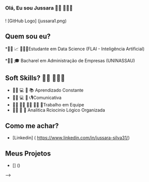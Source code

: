 ### **Olá, Eu sou Jussara**  👩🏽 👩🏽‍💻
###
! [GitHub Logo] (jussara1.png)



## Quem sou eu?

*👩🏽 📈 👩🏽‍🎓Estudante em Data Science (FLAI - Inteligência Artificial)

*👩🏽 🎓 Bacharel em Administração de Empresas (UNINASSAU)


## Soft Skills? 👩🏽 👩🏽‍💻

* 👩🏽 💻 📱 📚 Aprendizado Constante
* 👩🏽 💻 📱 📞🎙Comunicativa
* 👩🏽 🧑🏿 👩‍🦱 🧔🏻 👧Trabalho em Equipe
* 👩🏽 🤔 🤔  Analitica
Rciocinio Lógico
Organizada
## Como me achar?

* [Linkedin] ( https://www.linkedin.com/in/jussara-silva31/)

## **Meus Projetos**

* [] ()

-->
